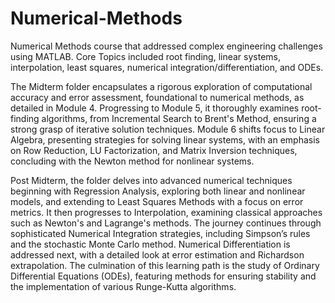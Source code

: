 # Numerical-Methods
Numerical Methods course that addressed complex engineering challenges using MATLAB. Core Topics included root finding, linear systems, interpolation, least squares, numerical integration/differentiation, and ODEs.

The Midterm folder encapsulates a rigorous exploration of computational accuracy and error assessment, foundational to numerical methods, as detailed in Module 4. Progressing to Module 5, it thoroughly examines root-finding algorithms, from Incremental Search to Brent's Method, ensuring a strong grasp of iterative solution techniques. Module 6 shifts focus to Linear Algebra, presenting strategies for solving linear systems, with an emphasis on Row Reduction, LU Factorization, and Matrix Inversion techniques, concluding with the Newton method for nonlinear systems.

Post Midterm, the folder delves into advanced numerical techniques beginning with Regression Analysis, exploring both linear and nonlinear models, and extending to Least Squares Methods with a focus on error metrics. It then progresses to Interpolation, examining classical approaches such as Newton's and Lagrange's methods. The journey continues through sophisticated Numerical Integration strategies, including Simpson’s rules and the stochastic Monte Carlo method. Numerical Differentiation is addressed next, with a detailed look at error estimation and Richardson extrapolation. The culmination of this learning path is the study of Ordinary Differential Equations (ODEs), featuring methods for ensuring stability and the implementation of various Runge-Kutta algorithms.
